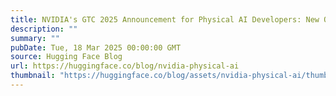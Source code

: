 ```yaml
---
title: NVIDIA's GTC 2025 Announcement for Physical AI Developers: New Open Models and Datasets
description: ""
summary: ""
pubDate: Tue, 18 Mar 2025 00:00:00 GMT
source: Hugging Face Blog
url: https://huggingface.co/blog/nvidia-physical-ai
thumbnail: "https://huggingface.co/blog/assets/nvidia-physical-ai/thumbnail.png"
---
```


